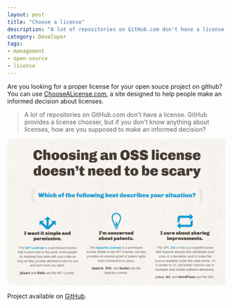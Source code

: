 ```yaml
---
layout: post
title: "Choose a license"
description: "A lot of repositories on GitHub.com don't have a license. GitHub provides a license chooser, but if you don't know anything about licenses, how are you supposed to make an informed decision?"
category: Developer
tags:
- management
- open-source
- license
---
```


Are you looking for a proper license for your open souce project on github? You can use [ChooseALicense.com](http://www.choosealicense.com/), a site designed to help people make an informed decision about licenses.

> A lot of repositories on GitHub.com don't have a license. GitHub provides a license chooser, but if you don't know anything about licenses, how are you supposed to make an informed decision?

![choose a license](/images/posts/choosealicense.png)

Project available on [GitHub](https://github.com/github/choosealicense.com).
